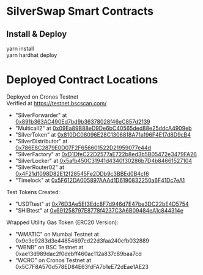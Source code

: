 # SilverSwap Smart Contracts

## Install & Deploy
yarn install  
yarn hardhat deploy

# Deployed Contract Locations
Deployed on Cronos Testnet  
Verified at https://testnet.bscscan.com/
* "SilverForwarder" at [0x891b363AC490Ed7bd9b36378028f46eC857d2139](https://testnet.bscscan.com/address/0x891b363AC490Ed7bd9b36378028f46eC857d2139#code)
* "Multicall2" at [0x09Ea89B88eD9De6bC40565ded88e25ddcA4909eb](https://testnet.bscscan.com/address/0x09Ea89B88eD9De6bC40565ded88e25ddcA4909eb#code)
* "SilverToken" at [0x810DC08096E28C1306818A71a196F4E17d8D9cB4](https://testnet.bscscan.com/address/0x810DC08096E28C1306818A71a196F4E17d8D9cB4#code)
* "SilverDistributor" at [0x786E8C2879E0D07F2F656601522D21959077e44d](https://testnet.bscscan.com/address/0x786E8C2879E0D07F2F656601522D21959077e44d#code)
* "SilverFactory" at [0xD1DfeC22D2577aE722b8ed3b5B05472e3479FA26](https://testnet.bscscan.com/address/0xD1DfeC22D2577aE722b8ed3b5B05472e3479FA26#code)
* "SilverLocker" at [0x5afb450C31941d4340f30286b7D4b84661527104](https://testnet.bscscan.com/address/0x5afb450C31941d4340f30286b7D4b84661527104#code)
* "SilverRouter02" at [0x4F21d1098D82E12f28545Fe2DDb9c3BBEd0B4cf6](https://testnet.bscscan.com/address/0x4F21d1098D82E12f28545Fe2DDb9c3BBEd0B4cf6#code)
* "Timelock" at [0x5F612DA005897AAAd1D6190832250a6F41Dc7eA1](https://testnet.bscscan.com/address/0x5F612DA005897AAAd1D6190832250a6F41Dc7eA1#code)


Test Tokens Created:
* "USDTtest" at [0x76D3Ae5Ef3Edc8F7d946d7E47be3DC22bE4D5754](https://testnet.bscscan.com/address/0x76D3Ae5Ef3Edc8F7d946d7E47be3DC22bE4D5754#code)
* "SHIBtest" at [0x691258797E8778f4237C3A6B09484eA1c844314e](https://testnet.bscscan.com/address/0x691258797E8778f4237C3A6B09484eA1c844314e#code)

Wrapped Utility Gas Token (ERC20 Version):
* "WMATIC" on Mumbai Testnet at 0x9c3c9283d3e44854697cd22d3faa240cfb032889
* “WBNB” on BSC Testnet at 0xae13d989dac2f0debff460ac112a837c89baa7cd
* “WCRO” on Cronos Testnet at 0x5C7F8A570d578ED84E63fdFA7b1eE72dEae1AE23
